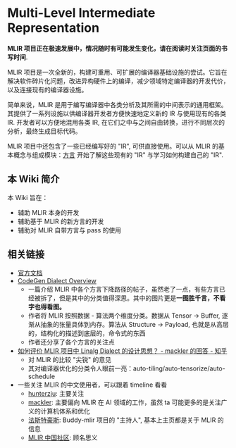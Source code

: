 # Multi-Level Intermediate Representation

**MLIR 项目正在极速发展中，情况随时有可能发生变化，请在阅读时关注页面的书写时间**.

MLIR 项目是一次全新的，构建可重用、可扩展的编译器基础设施的尝试。它旨在解决软件碎片化问题，改进异构硬件上的编译，减少领域特定编译器的开发代价，以及连接现有的编译器设施。

简单来说，MLIR 是用于编写编译器中各类分析及其所需的中间表示的通用框架。其提供了一系列设施以供编译器开发者方便快速地定义新的 IR 与使用现有的各类 IR. 开发者可以方便地混用各类 IR, 在它们之中与之间自由转换，进行不同层次的分析，最终生成目标代码。

MLIR 项目中还包含了一些已经编写好的 "IR", 可供直接使用。可以从 MLIR 的基本概念与组成模块：[方言](basic/dialect.zh.md) 开始了解这些现有的 "IR" 与学习如何构建自己的 "IR".

## 本 Wiki 简介

本 Wiki 旨在：

- 辅助 MLIR 本身的开发
- 辅助基于 MLIR 的新方言的开发
- 辅助对 MLIR 自带方言与 pass 的使用

## 相关链接

- [官方文档](https://mlir.llvm.org/docs/)
- [CodeGen Dialect Overview](https://discourse.llvm.org/t/codegen-dialect-overview/2723)
    - 一篇介绍 MLIR 中各个方言下降路径的帖子，虽然老了一点，有些方言已经被拆了，但是其中的分类值得深思。其中的图片更是**一图胜千言，不看字也得看图。**
    - 作者将 MLIR 按照数据 - 算法两个维度分类。数据从 Tensor -> Buffer, 逐渐从抽象的张量具体到内存。算法从 Structure -> Payload, 也就是从高层的，结构化的描述到底层的，命令式的东西
    - 作者还分享了各个方言的关注点
- [如何评价 MLIR 项目中 Linalg Dialect 的设计思想？ - mackler 的回答 - 知乎 ](https://www.zhihu.com/question/442964082/answer/1718438248)
    - 对 MLIR 的比较 "尖锐" 的意见
    - 其对编译器优化的分类令人眼前一亮：auto-tiling/auto-tensorize/auto-schedule
- 一些关注 MLIR 的中文使用者，可以跟着 timeline 看看
    - [hunterzju](https://www.zhihu.com/people/hunterzju-45): 主要关注
    - [mackler](https://www.zhihu.com/people/mackler): 主要偏向 MLIR 在 AI 领域的工作，虽然 ta 可能更多的是关注广义的计算机体系和优化
    - [法斯特豪斯](https://www.zhihu.com/people/zhang-hong-bin-99): Buddy-mlir 项目的 "主持人", 基本上主页都是关于 MLIR 的信息
    - [MLIR 中国社区](https://www.zhihu.com/people/mlir-70): 顾名思义
